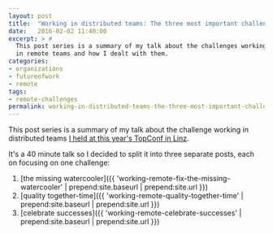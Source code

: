 ```yaml
---
layout: post
title:  "Working in distributed teams: The three most important challenges"
date:   2016-02-02 11:40:00
excerpt: > #
  This post series is a summary of my talk about the challenges working
  in remote teams and how I dealt with them.
categories:
- organizations
- futureofwork
- remote
tags:
- remote-challenges
permalink: working-in-distributed-teams-the-three-most-important-challenges
---
```


This post series is a summary of my talk about the challenge working in distributed teams
 [I held at this year's TopConf in Linz](http://topconf.com/linz-2016/trackevent/there-is-no-half-remote-team/).
 
It's a 40 minute talk so I decided to split it into three separate posts, each on focusing on one challenge:

1. [the missing watercooler]({{ 'working-remote-fix-the-missing-watercooler' | prepend:site.baseurl | prepend:site.url }})
2. [quality together-time]({{ 'working-remote-quality-together-time' | prepend:site.baseurl | prepend:site.url }})
3. [celebrate successes]({{ 'working-remote-celebrate-successes' | prepend:site.baseurl | prepend:site.url }})


